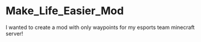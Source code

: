 # Make_Life_Easier_Mod
I wanted to create a mod with only waypoints for my esports team minecraft server!
